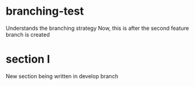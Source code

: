 # branching-test
Understands the branching strategy
Now, this is after the second feature branch is created

# section I
New section being written in develop branch
